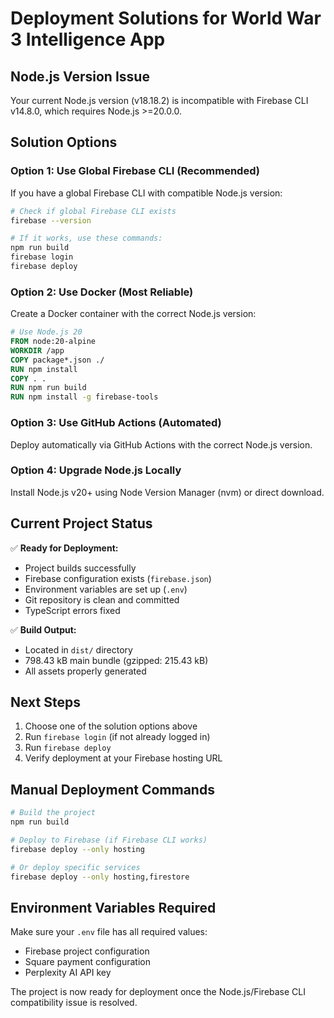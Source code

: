 # Deployment Solutions for World War 3 Intelligence App

## Node.js Version Issue

Your current Node.js version (v18.18.2) is incompatible with Firebase CLI v14.8.0, which requires Node.js >=20.0.0.

## Solution Options

### Option 1: Use Global Firebase CLI (Recommended)
If you have a global Firebase CLI with compatible Node.js version:

```bash
# Check if global Firebase CLI exists
firebase --version

# If it works, use these commands:
npm run build
firebase login
firebase deploy
```

### Option 2: Use Docker (Most Reliable)
Create a Docker container with the correct Node.js version:

```dockerfile
# Use Node.js 20
FROM node:20-alpine
WORKDIR /app
COPY package*.json ./
RUN npm install
COPY . .
RUN npm run build
RUN npm install -g firebase-tools
```

### Option 3: Use GitHub Actions (Automated)
Deploy automatically via GitHub Actions with the correct Node.js version.

### Option 4: Upgrade Node.js Locally
Install Node.js v20+ using Node Version Manager (nvm) or direct download.

## Current Project Status

✅ **Ready for Deployment:**
- Project builds successfully
- Firebase configuration exists (`firebase.json`)
- Environment variables are set up (`.env`)
- Git repository is clean and committed
- TypeScript errors fixed

✅ **Build Output:**
- Located in `dist/` directory
- 798.43 kB main bundle (gzipped: 215.43 kB)
- All assets properly generated

## Next Steps

1. Choose one of the solution options above
2. Run `firebase login` (if not already logged in)
3. Run `firebase deploy`
4. Verify deployment at your Firebase hosting URL

## Manual Deployment Commands

```bash
# Build the project
npm run build

# Deploy to Firebase (if Firebase CLI works)
firebase deploy --only hosting

# Or deploy specific services
firebase deploy --only hosting,firestore
```

## Environment Variables Required

Make sure your `.env` file has all required values:
- Firebase project configuration
- Square payment configuration  
- Perplexity AI API key

The project is now ready for deployment once the Node.js/Firebase CLI compatibility issue is resolved.
